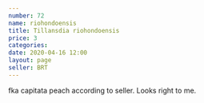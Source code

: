 ```yaml
---
number: 72
name: riohondoensis
title: Tillansdia riohondoensis
price: 3
categories: 
date: 2020-04-16 12:00
layout: page
seller: BRT
---
```

fka capitata peach according to seller. Looks right to me.
